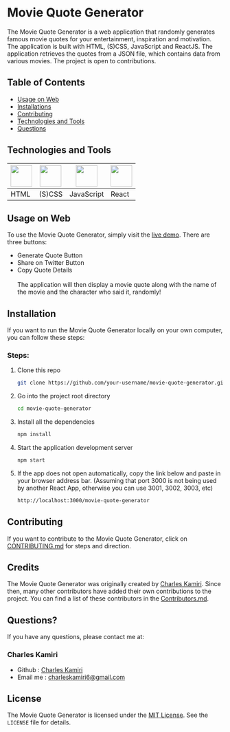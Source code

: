 # Movie Quote Generator


The Movie Quote Generator is a web application that randomly generates famous movie quotes for your entertainment, inspiration and motivation. The application is built with HTML, (S)CSS, JavaScript and ReactJS. The application retrieves the quotes from a JSON file, which contains data from various movies. The project is open to contributions.


## Table of Contents

- [Usage on Web](#usage-on-web)
- [Installations](#installation)
- [Contributing](#contributing)
- [Technologies and Tools](#technologies-and-tools)
- [Questions](#questions)


## Technologies and Tools
 
 | <img src="https://cdn-icons-png.flaticon.com/512/5968/5968267.png" width="50" height="50"> | <img src="https://sass-lang.com/assets/img/styleguide/seal-color-aef0354c.png" width="50" height="50"> | <img src="https://raw.githubusercontent.com/jsx-ir/logo/master/jsx.png" width="50" height="50"> | <img src="https://upload.wikimedia.org/wikipedia/commons/thumb/a/a7/React-icon.svg/2300px-React-icon.svg.png" width="50" height="50"> |
|---------|---------|---------|---------|
| HTML    | (S)CSS  | JavaScript | React   |

 

## Usage on Web

To use the Movie Quote Generator, simply visit the [live demo](https://kamiri-charles.github.io/movie-quote-generator/). There are three buttons:
- Generate Quote Button
- Share on Twitter Button
- Copy Quote Details <br /><br />
The application will then display a movie quote along with the name of the movie and the character who said it, randomly!


## Installation

If you want to run the Movie Quote Generator locally on your own computer, you can follow these steps:

### Steps:

1. Clone this repo

   ```sh
   git clone https://github.com/your-username/movie-quote-generator.git
   ```

2. Go into the project root directory

   ```sh
   cd movie-quote-generator
   ```

3. Install all the dependencies

   ```sh
   npm install
   ```

4. Start the application development server

   ```sh
   npm start
   ```

5. If the app does not open automatically, copy the link below and paste in your browser address bar. (Assuming that port 3000 is not being used by another React App, otherwise you can use 3001, 3002, 3003, etc)

   ```sh
   http://localhost:3000/movie-quote-generator
   ```


## Contributing

If you want to contribute to the Movie Quote Generator, click on [CONTRIBUTING.md](https://github.com/Otavie/movie-quote-generator/blob/master/CONTRIBUTING.md) for steps and direction.


## Credits

The Movie Quote Generator was originally created by [Charles Kamiri](https://github.com/kamiri-charles). Since then, many other contributors have added their own contributions to the project. You can find a list of these contributors in the [Contributors.md](https://github.com/Otavie/movie-quote-generator/blob/master/Contributors.md).



## Questions?

If you have any questions, please contact me at:

### Charles Kamiri 
- Github : [Charles Kamiri](https://github.com/kamiri-charles)
- Email me : [charleskamiri6@gmail.com](mailto:charleskamiri6@gmail.com)



## License

The Movie Quote Generator is licensed under the [MIT License](https://opensource.org/licenses/MIT). See the `LICENSE` file for details.